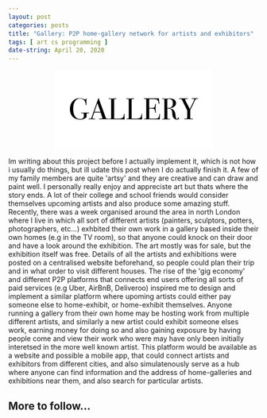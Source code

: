 ```yaml
---
layout: post
categories: posts
title: "Gallery: P2P home-gallery network for artists and exhibitors"
tags: [ art cs programming ]
date-string: April 20, 2020
---
```


<figure  style="text-align:center">
    <img src="/images/photo-grid/gallery.png" alt="Gallery logo">
</figure>

Im writing about this project before I actually implement it, which is not how i usually do things, but ill udate this post when I do actually finish it. A few of my family members are quite 'artsy' and they are creative and can draw and paint well. I personally really enjoy and appreciste art but thats where the story ends. A lot of their college and school friends would consider themselves upcoming artists and also produce some amazing stuff. Recently, there was a week organised around the area in north London where I live in which all sort of different artists (painters, sculptors, potters, photographers, etc...) exhbited their own work in a gallery based inside their own homes (e.g in the TV room), so that anyone could knock on their door and have a look around the exhibition. The art mostly was for sale, but the exhibition itself was free. Details of all the artists and exhibitions were posted on a centralised website beforehand, so people could plan their trip and in what order to visit different houses. The rise of the 'gig economy' and different P2P platforms that connects end users offering all sorts of paid services (e.g Uber, AirBnB, Deliveroo) inspired me to design and implement a similar platform where upoming artists could either pay someone else to home-exhibit, or home-exhibit themselves. Anyone running a gallery from their own home may be hosting work from multiple different artists, and similarly a new artist could exhibit someone elses work, earning money for doing so and also gaining exposure by having people come and view their work who were may have only been initially interetsed in the more well known artist. This platform would be available as a website and possible a mobile app, that could connect artists and exhibitors from different cities, and also simulatenously serve as a hub where anyone can find information and the address of home-galleries and exhibitions near them, and also search for particular artists. 

## More to follow...